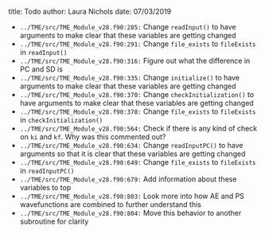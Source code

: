 title: Todo
author: Laura Nichols
date: 07/03/2019

* `../TME/src/TME_Module_v28.f90:285:` Change `readInput()` to have arguments to make clear that these variables are getting changed
* `../TME/src/TME_Module_v28.f90:291:` Change `file_exists` to `fileExists` in `readInput()`
* `../TME/src/TME_Module_v28.f90:316:` Figure out what the difference in PC and SD is
* `../TME/src/TME_Module_v28.f90:335:` Change `initialize()` to have arguments to make clear that these variables are getting changed
* `../TME/src/TME_Module_v28.f90:370:` Change `checkInitialization()` to have arguments to make clear that these variables are getting changed
* `../TME/src/TME_Module_v28.f90:378:` Change `file_exists` to `fileExists` in `checkInitialization()`
* `../TME/src/TME_Module_v28.f90:564:` Check if there is any kind of check on `ki` and `kf`. Why was this commented out?
* `../TME/src/TME_Module_v28.f90:634:` Change `readInputPC()` to have arguments so that it is clear that these variables are getting changed
* `../TME/src/TME_Module_v28.f90:649:` Change `file_exists` to `fileExists` in `readInputPC()`
* `../TME/src/TME_Module_v28.f90:679:` Add information about these variables to top
* `../TME/src/TME_Module_v28.f90:803:` Look more into how AE and PS wavefunctions are combined to further understand this
* `../TME/src/TME_Module_v28.f90:804:` Move this behavior to another subroutine for clarity
